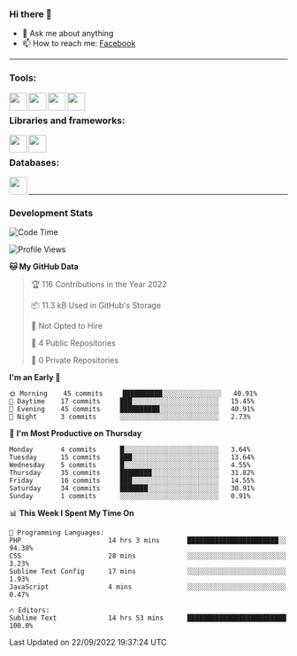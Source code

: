### Hi there 👋

<!-- - 🔭 I’m currently working on [huyviet] -->
- 💬 Ask me about anything
- 📫 How to reach me: [Facebook]
<!-- - ⚡ Fun fact: abc -->

---

### Tools:
<img align='left' height="32" width="32" src="https://cdn.jsdelivr.net/npm/simple-icons@4.8.0/icons/phpstorm.svg" />
<img align='left' height="32" width="32" src="https://cdn.jsdelivr.net/npm/simple-icons@4.8.0/icons/sublimetext.svg" />
<img align='left' height="32" width="32" src="https://cdn.jsdelivr.net/npm/simple-icons@4.8.0/icons/laragon.svg" />
<img align='left' height="32" width="32" src="https://cdn.jsdelivr.net/npm/simple-icons@4.8.0/icons/xampp.svg" />
<br>

### Libraries and frameworks:
<img align='left' height="32" width="32" src="https://cdn.jsdelivr.net/npm/simple-icons@4.8.0/icons/laravel.svg" />
<img align='left' height="32" width="32" src="https://cdn.jsdelivr.net/npm/simple-icons@4.8.0/icons/jquery.svg" />
<br>

### Databases:
<img align='left' height="32" width="32" src="https://cdn.jsdelivr.net/npm/simple-icons@4.8.0/icons/mysql.svg" />
<br>

---
### Development Stats
<!--START_SECTION:waka-->
![Code Time](http://img.shields.io/badge/Code%20Time-113%20hrs%201%20min-blue)

![Profile Views](http://img.shields.io/badge/Profile%20Views-4-blue)

**🐱 My GitHub Data** 

> 🏆 116 Contributions in the Year 2022
 > 
> 📦 11.3 kB Used in GitHub's Storage 
 > 
> 🚫 Not Opted to Hire
 > 
> 📜 4 Public Repositories 
 > 
> 🔑 0 Private Repositories  
 > 
**I'm an Early 🐤** 

```text
🌞 Morning    45 commits     ██████████░░░░░░░░░░░░░░░   40.91% 
🌆 Daytime    17 commits     ███░░░░░░░░░░░░░░░░░░░░░░   15.45% 
🌃 Evening    45 commits     ██████████░░░░░░░░░░░░░░░   40.91% 
🌙 Night      3 commits      ░░░░░░░░░░░░░░░░░░░░░░░░░   2.73%

```
📅 **I'm Most Productive on Thursday** 

```text
Monday       4 commits      █░░░░░░░░░░░░░░░░░░░░░░░░   3.64% 
Tuesday      15 commits     ███░░░░░░░░░░░░░░░░░░░░░░   13.64% 
Wednesday    5 commits      █░░░░░░░░░░░░░░░░░░░░░░░░   4.55% 
Thursday     35 commits     ████████░░░░░░░░░░░░░░░░░   31.82% 
Friday       16 commits     ███░░░░░░░░░░░░░░░░░░░░░░   14.55% 
Saturday     34 commits     ███████░░░░░░░░░░░░░░░░░░   30.91% 
Sunday       1 commits      ░░░░░░░░░░░░░░░░░░░░░░░░░   0.91%

```


📊 **This Week I Spent My Time On** 

```text
💬 Programming Languages: 
PHP                      14 hrs 3 mins       ███████████████████████░░   94.38% 
CSS                      28 mins             ░░░░░░░░░░░░░░░░░░░░░░░░░   3.23% 
Sublime Text Config      17 mins             ░░░░░░░░░░░░░░░░░░░░░░░░░   1.93% 
JavaScript               4 mins              ░░░░░░░░░░░░░░░░░░░░░░░░░   0.47%

🔥 Editors: 
Sublime Text             14 hrs 53 mins      █████████████████████████   100.0%

```


 Last Updated on 22/09/2022 19:37:24 UTC
<!--END_SECTION:waka-->

[huyviet]: https://huyviet.vn/
[Facebook]: https://www.facebook.com/profile.php?id=100075294702642
